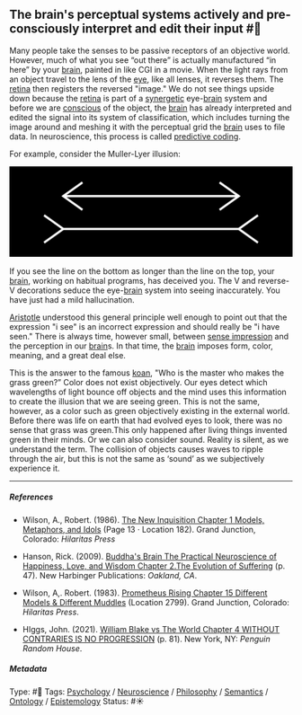 ## The brain's perceptual systems actively and pre-consciously interpret and edit their input  #🧠

Many people take the senses to be passive receptors of an objective world. However, much of what you see “out there” is actually manufactured “in here” by your [brain](Brain.md), painted in like CGI in a movie. When the light rays from an object travel to the lens of the [eye](), like all lenses, it reverses them. The [retina]() then registers the reversed "image." We do not see things upside down because the [retina]() is part of a [synergetic](Synergy.md) eye-[brain](Brain.md) system and before we are [conscious](Consciousness.md) of the object, the [brain](Brain.md) has already interpreted and edited the signal into its system of classification, which includes turning the image around and meshing it with the perceptual grid the [brain](Brain.md) uses to file data. In neuroscience, this process is called [predictive coding](Predictive%20coding.md).

For example, consider the Muller-Lyer illusion:

![F3EDCBA2-DA5D-4C28-A088-155ACBE53DDF.png](F3EDCBA2-DA5D-4C28-A088-155ACBE53DDF.png)

If you see the line on the bottom as longer than the line on the top, your [brain](Brain.md), working on habitual programs, has deceived you. The V and reverse-V decorations seduce the eye-[brain](Brain.md) system into seeing inaccurately. You have just had a mild hallucination. 

[Aristotle]() understood this general principle well enough to point out that the expression "i see" is an incorrect expression and should really be "i have seen." There is always time, however small, between [sense impression](Sense%20impression.md) and the perception in our [brain](Brain.md)s. In that time, the [brain](Brain.md) imposes form, color, meaning, and a great deal else. 

This is the answer to the famous [koan](Koan.md), "Who is the master who makes the grass green?” Color does not exist objectively. Our eyes detect which wavelengths of light bounce off objects and the mind uses this information to create the illusion that we are seeing green. This is not the same, however, as a color such as green objectively existing in the external world.  Before there was life on earth that had evolved eyes to look, there was no sense that grass was green.This only happened after living things invented green in their minds. Or we can also consider sound. Reality is silent, as we understand the term. The collision of objects causes waves to ripple through the air, but this is not the same as ‘sound’ as we subjectively experience it.

---

##### References

* Wilson, A., Robert. (1986). [The New Inquisition Chapter 1 Models, Metaphors, and Idols](The%20New%20Inquisition%20Chapter%201%20Models,%20Metaphors,%20and%20Idols.md) (Page 13 · Location 182). Grand Junction, Colorado: *Hilaritas Press*

* Hanson, Rick. (2009). [Buddha's Brain The Practical Neuroscience of Happiness, Love, and Wisdom Chapter 2.The Evolution of Suffering](Buddha's%20Brain%20The%20Practical%20Neuroscience%20of%20Happiness,%20Love,%20and%20Wisdom%20Chapter%202.The%20Evolution%20of%20Suffering.md) (p. 47). New Harbinger Publications: *Oakland, CA*.

* Wilson, A,. Robert. (1983). [Prometheus Rising Chapter 15 Different Models & Different Muddles](Prometheus%20Rising%20Chapter%2015%20Different%20Models%20&%20Different%20Muddles.md) (Location 2799). Grand Junction, Colorado: *Hilaritas Press*.

* HIggs, John. (2021). [William Blake vs The World Chapter 4 WITHOUT CONTRARIES IS NO PROGRESSION](William%20Blake%20vs%20The%20World%20Chapter%204%20WITHOUT%20CONTRARIES%20IS%20NO%20PROGRESSION.md) (p. 81). New York, NY: *Penguin Random House*.

##### Metadata

Type: #🔴 
Tags: [Psychology](Psychology.md) / [Neuroscience](Neuroscience.md) / [Philosophy](Philosophy.md) / [Semantics](Semantics.md) / [Ontology](Ontology.md) / [Epistemology](Epistemology.md)
Status: #☀️ 
